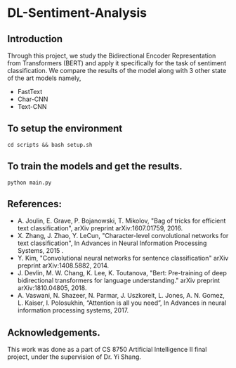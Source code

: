 # DL-Sentiment-Analysis
## Introduction
Through this project, we study the Bidirectional Encoder Representation from Transformers (BERT) and apply it specifically for the task of sentiment classification. We compare the results of the model along with 3 other state of the art models namely,
* FastText
* Char-CNN
* Text-CNN 

## To setup the environment
`cd scripts && bash setup.sh`

## To train the models and get the results.
`python main.py`

## References:
* A. Joulin, E. Grave, P. Bojanowski, T. Mikolov, "Bag of tricks for efficient text classification", arXiv preprint arXiv:1607.01759, 2016.
* X. Zhang, J. Zhao, Y. LeCun, "Character-level convolutional networks for text classification", In Advances in Neural Information Processing Systems, 2015 .
* Y. Kim, "Convolutional neural networks for sentence classification" arXiv preprint arXiv:1408.5882, 2014.
* J. Devlin, M. W. Chang, K. Lee, K. Toutanova, "Bert: Pre-training of deep bidirectional transformers for language understanding." arXiv preprint arXiv:1810.04805, 2018.
* A. Vaswani, N. Shazeer, N. Parmar, J. Uszkoreit, L. Jones, A. N. Gomez, L. Kaiser, I. Polosukhin, “Attention is all you need”, In Advances in neural information processing systems, 2017.

## Acknowledgements.
This work was done as a part of CS 8750 Artificial Intelligence II final project, under the supervision of Dr. Yi Shang.
